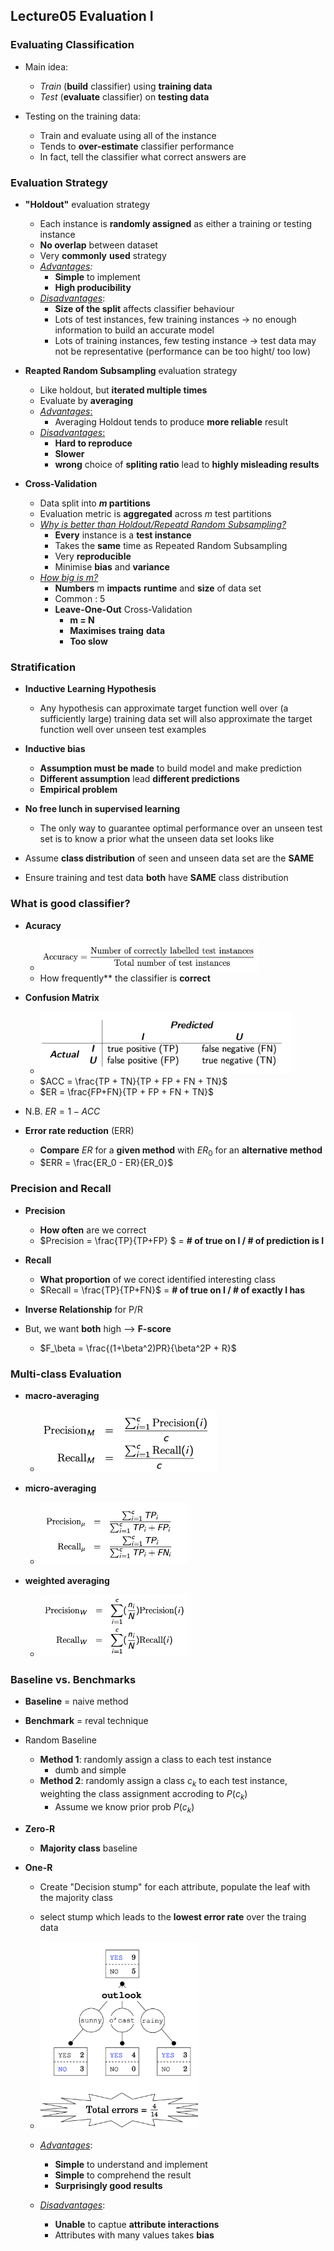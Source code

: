 ## Lecture05 Evaluation I

### Evaluating Classification

- Main idea:
  - *Train* (**build** classifier) using **training data**
  - *Test* (**evaluate** classifier) on **testing data**

- Testing on the training data:
  - Train and evaluate using all of the instance
  - Tends to **over-estimate** classifier performance
  - In fact, tell the classifier what correct answers are



### Evaluation Strategy

- **"Holdout"** evaluation strategy
  - Each instance is **randomly assigned** as either a training or testing instance
  - **No overlap** between dataset
  - Very **commonly** **used** strategy
  - <u>*Advantages*</u>*:*
    - **Simple** to implement
    - **High producibility**
  - <u>*Disadvantages*</u>:
    - **Size of the split** affects classifier behaviour
    - Lots of test instances, few training instances -> no enough information to build an accurate model
    - Lots of training instances, few testing instance -> test data may not be representative (performance can be too hight/ too low)

- **Reapted Random Subsampling** evaluation strategy
  - Like holdout, but **iterated multiple times**
  - Evaluate by **averaging**
  - <u>*Advantages*:</u>
    - Averaging Holdout tends to produce **more reliable** result
  - <u>*Disadvantages*:</u>
    - **Hard to reproduce**
    - **Slower**
    - **wrong** choice of **spliting ratio** lead to **highly misleading results**
- **Cross-Validation**
  - Data split into ***m* partitions**
  - Evaluation metric is **aggregated** across *m* test partitions
  - *<u>Why is better than Holdout/Repeatd Random Subsampling?</u>*
    - **Every** instance is a **test instance**
    - Takes the **same** time as Repeated Random Subsampling
    - Very **reproducible**
    - Minimise **bias** and **variance**
  - <u>*How big is m?*</u>
    - **Numbers** m  **impacts** **runtime** and **size** of data set
    - Common : 5
    - **Leave-One-Out** Cross-Validation
      - **m = N**
      - **Maximises** **traing** **data**
      - **Too slow**



### Stratification

- **Inductive Learning Hypothesis**
  - Any hypothesis can approximate target function well over (a sufficiently large) training data set will also approximate the target function well over unseen test examples
- **Inductive bias**
  - **Assumption must be made** to build model and make prediction
  - **Different assumption** lead **different predictions**
  - **Empirical problem**

- **No free lunch in supervised learning**
  - The only way to guarantee optimal performance over an unseen test set is to know a prior what the unseen data set looks like
- Assume **class distribution** of seen and unseen data set are the **SAME**
-  Ensure training and test data **both** have **SAME** class distribution



### What is  good classifier?

- **Acuracy**
  - <img src="https://raw.githubusercontent.com/Whihat/PicAssests/master/20190428120720.png" height = "50px"/>
  - How frequently** the classifier is **correct**

- **Confusion Matrix**
  - <img src="https://raw.githubusercontent.com/Whihat/PicAssests/master/20190428124804.png" height = "100px"/>
  - $ACC = \frac{TP + TN}{TP + FP + FN + TN}$
  - $ER = \frac{FP+FN}{TP + FP + FN + TN}$

- N.B. $ER = 1 - ACC$
- **Error rate reduction** (ERR)
  - **Compare** $ER$ for a **given method** with $ER_0$ for an **alternative method**
  - $ERR = \frac{ER_0 - ER}{ER_0}$



### Precision and Recall

- **Precision**
  - **How often** are we correct
  - $Precision = \frac{TP}{TP+FP} $ = **# of true on I / # of prediction is I**
- **Recall**
  - **What proportion** of we corect identified interesting class
  - $Recall = \frac{TP}{TP+FN}$ = **# of true on I / # of exactly I has**

- **Inverse Relationship** for P/R
- But, we want **both** high —> **F-score**
  - $F_\beta = \frac{(1+\beta^2)PR}{\beta^2P + R}$



### Multi-class Evaluation

- **macro-averaging**
  - <img src="https://raw.githubusercontent.com/Whihat/PicAssests/master/20190428130627.png" height = "100px"/>
- **micro-averaging**
  - <img src="https://raw.githubusercontent.com/Whihat/PicAssests/master/20190428130705.png" height = "100px"/>

- **weighted averaging**
  - <img src="https://raw.githubusercontent.com/Whihat/PicAssests/master/20190428130802.png" height ="100px"/>

### Baseline vs.  Benchmarks

- **Baseline** = naive method

- **Benchmark** = reval technique

- Random Baseline

  - **Method 1**: randomly assign a class to each test instance
    - dumb and simple
  - **Method 2**: randomly assign a class $c_k$ to each test instance, weighting the class assignment accroding to $P(c_k)$
    - Assume we know prior prob $P(c_k)$

- **Zero-R**

  - **Majority class** baseline

- **One-R**

  - Create "Decision stump" for each attribute, populate the leaf with the majority class
  - select stump which leads to the **lowest error rate** over the traing data
  - <img src="https://raw.githubusercontent.com/Whihat/PicAssests/master/20190428131547.png" height ="300px"/>
  - *<u>Advantages</u>*:
    - **Simple** to understand and implement
    - **Simple** to comprehend the result
    - **Surprisingly good results**

  - <u>*Disadvantages*</u>:
    - **Unable** to captue **attribute interactions**
    - Attributes with many values takes **bias**